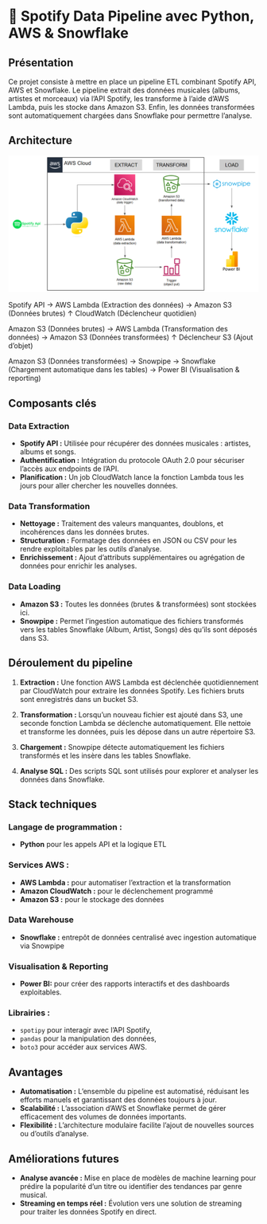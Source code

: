 #  🎵 Spotify Data Pipeline avec Python, AWS & Snowflake

## Présentation
Ce projet consiste à mettre en place un pipeline ETL combinant Spotify API, AWS et Snowflake.
Le pipeline extrait des données musicales (albums, artistes et morceaux) via l’API Spotify, les transforme à l’aide d’AWS Lambda, puis les stocke dans Amazon S3. Enfin, les données transformées sont automatiquement chargées dans Snowflake pour permettre l’analyse. 

## Architecture
![Architecture Diagram](spotify_snowflake_pipeline_architecture_dgrm.png)

Spotify API → AWS Lambda (Extraction des données) → Amazon S3 (Données brutes) ↑ CloudWatch (Déclencheur quotidien)

Amazon S3 (Données brutes) → AWS Lambda (Transformation des données) → Amazon S3 (Données transformées) ↑ Déclencheur S3 (Ajout d’objet)

Amazon S3 (Données transformées) → Snowpipe → Snowflake (Chargement automatique dans les tables) → Power BI (Visualisation & reporting)



## Composants clés

### Data Extraction
- **Spotify API :** Utilisée pour récupérer des données musicales : artistes, albums et songs.
- **Authentification :** Intégration du protocole OAuth 2.0 pour sécuriser l’accès aux endpoints de l’API.
- **Planification :** Un job CloudWatch lance la fonction Lambda tous les jours pour aller chercher les nouvelles données.
  
### Data Transformation
- **Nettoyage :** Traitement des valeurs manquantes, doublons, et incohérences dans les données brutes.
- **Structuration :** Formatage des données en JSON ou CSV pour les rendre exploitables par les outils d’analyse.
- **Enrichissement :** Ajout d’attributs supplémentaires ou agrégation de données pour enrichir les analyses.

### Data Loading
- **Amazon S3 :** Toutes les données (brutes & transformées) sont stockées ici.
- **Snowpipe :** Permet l’ingestion automatique des fichiers transformés vers les tables Snowflake (Album, Artist, Songs) dès qu’ils sont déposés dans S3.

## Déroulement du pipeline
1. **Extraction :** Une fonction AWS Lambda est déclenchée quotidiennement par CloudWatch pour extraire les données Spotify. Les fichiers bruts sont enregistrés dans un bucket S3.

2. **Transformation :** Lorsqu’un nouveau fichier est ajouté dans S3, une seconde fonction Lambda se déclenche automatiquement. Elle nettoie et transforme les données, puis les dépose dans un autre répertoire S3.

3. **Chargement :** Snowpipe détecte automatiquement les fichiers transformés et les insère dans les tables Snowflake.

4. **Analyse SQL :** Des scripts SQL sont utilisés pour explorer et analyser les données dans Snowflake.

## Stack techniques

### Langage de programmation :
- **Python** pour les appels API et la logique ETL

### Services AWS :
- **AWS Lambda :** pour automatiser l’extraction et la transformation
- **Amazon CloudWatch :** pour le déclenchement programmé
- **Amazon S3 :** pour le stockage des données
  
### Data Warehouse
- **Snowflake :** entrepôt de données centralisé avec ingestion automatique via Snowpipe

### Visualisation & Reporting
- **Power BI:**  pour créer des rapports interactifs et des dashboards exploitables.

### Librairies :
- `spotipy` pour interagir avec l’API Spotify, 
- `pandas` pour la manipulation des données,
- `boto3` pour accéder aux services AWS.

## Avantages
- **Automatisation :** L’ensemble du pipeline est automatisé, réduisant les efforts manuels et garantissant des données toujours à jour.
- **Scalabilité :** L’association d’AWS et Snowflake permet de gérer efficacement des volumes de données importants.
- **Flexibilité :** L’architecture modulaire facilite l’ajout de nouvelles sources ou d’outils d’analyse.

## Améliorations futures
- **Analyse avancée :** Mise en place de modèles de machine learning pour prédire la popularité d’un titre ou identifier des tendances par genre musical.
- **Streaming en temps réel :** Évolution vers une solution de streaming pour traiter les données Spotify en direct.
